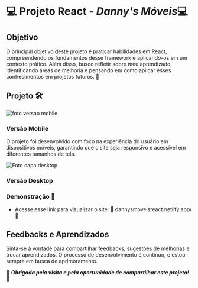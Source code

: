 
# 💻 Projeto React - ***Danny's Móveis***💻



 ## Objetivo

O principal objetivo deste projeto é praticar habilidades em React, compreendendo os fundamentos desse framework e aplicando-os em um contexto prático. Além disso, busco refletir sobre meu aprendizado, identificando áreas de melhoria e pensando em como aplicar esses conhecimentos em projetos futuros. 🎯

## Projeto 🛠️

![foto versao mobile](https://github.com/DannyCMMarques/DannyLojaMoveis-React/assets/147952313/57d82ab6-9bf2-413c-87dc-bcd1a7c9a0c6)



### Versão Mobile
O projeto foi desenvolvido com foco na experiência do usuário em dispositivos móveis, garantindo que o site seja responsivo e acessível em diferentes tamanhos de tela.

![Foto capa desktop](https://github.com/DannyCMMarques/DannyLojaMoveis-React/assets/147952313/2373d14c-4d18-4814-87c9-302723415f1f)


### Versão Desktop

  ### Demonstração 📱
* Acesse esse link para visualizar o site:
🌠 dannysmoveisreact.netlify.app/ 🌠

## Feedbacks e Aprendizados
Sinta-se à vontade para compartilhar feedbacks, sugestões de melhorias e trocar aprendizados. O processo de desenvolvimento é contínuo, e estou sempre em busca de aprimoramento.

🤍 ***Obrigada pela visita e pela oportunidade de compartilhar este projeto!*** 🤍

